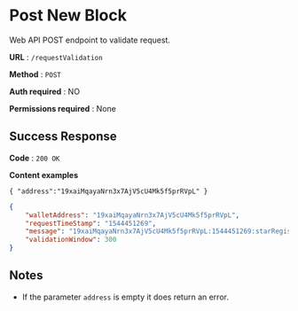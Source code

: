 # Post New Block

Web API POST endpoint to validate request.

**URL** : `/requestValidation`

**Method** : `POST`

**Auth required** : NO

**Permissions required** : None

## Success Response

**Code** : `200 OK`

**Content examples**

``` { "address":"19xaiMqayaNrn3x7AjV5cU4Mk5f5prRVpL" } ```
 
```json
{
    "walletAddress": "19xaiMqayaNrn3x7AjV5cU4Mk5f5prRVpL",
    "requestTimeStamp": "1544451269",
    "message": "19xaiMqayaNrn3x7AjV5cU4Mk5f5prRVpL:1544451269:starRegistry",
    "validationWindow": 300
}
```

## Notes

* If the parameter `address` is empty it does return an error.
